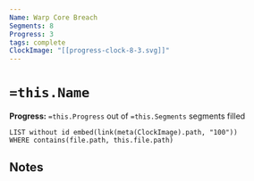 ```yaml
---
Name: Warp Core Breach
Segments: 8
Progress: 3
tags: complete
ClockImage: "[[progress-clock-8-3.svg]]"
---
```


# `=this.Name`
**Progress:** `=this.Progress` out of `=this.Segments` segments filled

```dataview
LIST without id embed(link(meta(ClockImage).path, "100"))
WHERE contains(file.path, this.file.path)
```

## Notes
